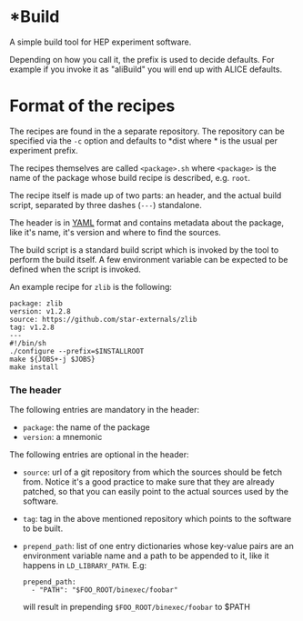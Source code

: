 # \*Build

A simple build tool for HEP experiment software.

Depending on how you call it, the prefix is used to decide defaults. For
example if you invoke it as "aliBuild" you will end up with ALICE defaults.

# Format of the recipes

The recipes are found in the a separate repository. The repository 
can be specified via the `-c` option and defaults to \*dist where \* is the
usual per experiment prefix.

The recipes themselves are called `<package>.sh` where `<package>` is the name of
the package whose build recipe is described, e.g. `root`.

The recipe itself is made up of two parts: an header, and the actual build
script, separated by three dashes (`---`) standalone.

The header is in [YAML](http://yaml.org) format and contains metadata about the
package, like it's name, it's version and where to find the sources.

The build script is a standard build script which is invoked by the tool to
perform the build itself. A few environment variable can be expected to be
defined when the script is invoked.

An example recipe for `zlib` is the following:

```
package: zlib
version: v1.2.8
source: https://github.com/star-externals/zlib
tag: v1.2.8
---
#!/bin/sh
./configure --prefix=$INSTALLROOT
make ${JOBS+-j $JOBS}
make install
```

### The header

The following entries are mandatory in the header:

  - `package`: the name of the package  
  - `version`: a mnemonic 

The following entries are optional in the header:

  - `source`: url of a git repository from which the sources should be fetch
    from.  Notice it's a good practice to make sure that they are already
    patched, so that you can easily point to the actual sources used by the
    software.
  - `tag`: tag in the above mentioned repository which points to the software
    to be built.
  - `prepend_path`: list of one entry dictionaries whose key-value pairs are
    an environment variable name and a path to be appended to it, like it
    happens in `LD_LIBRARY_PATH`. E.g:

        prepend_path:
          - "PATH": "$FOO_ROOT/binexec/foobar"

    will result in prepending `$FOO_ROOT/binexec/foobar` to $PATH
